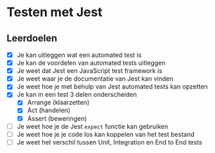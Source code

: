 # Testen met Jest

## Leerdoelen

- [x] Je kan uitleggen wat een automated test is
- [x] Je kan de voordelen van automated tests uitleggen
- [x] Je weet dat Jest een JavaScript test framework is
- [x] Je weet waar je de documentatie van Jest kan vinden
- [x] Je weet hoe je met behulp van Jest automated tests kan opzetten
- [x] Je kan in een test 3 delen onderscheiden
  - [x] Arrange (klaarzetten)
  - [x] Act (handelen)
  - [x] Assert (beweringen)
- [ ] Je weet hoe je de Jest `expect` functie kan gebruiken
- [ ] Je weet hoe je je code los kan koppelen van het test bestand
- [ ] Je weet het verschil tussen Unit, Integration en End to End tests
